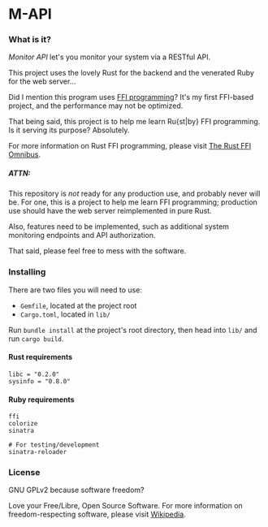 # M-API

### What is it?
_Monitor API_ let's you monitor your system via a RESTful API.

This project uses the lovely Rust for the backend and the venerated Ruby for the web server...

Did I mention this program uses [FFI programming](https://en.wikipedia.org/wiki/Foreign_function_interface)? It's my first FFI-based project, and the performance may not be optimized.

That being said, this project is to help me learn Ru{st|by} FFI programming. Is it serving its purpose? Absolutely.

For more information on Rust FFI programming, please visit [The Rust FFI Omnibus](http://jakegoulding.com/rust-ffi-omnibus/).

##### ATTN:
This repository is _not_ ready for any production use, and probably never will be. For one, this is a project to help me learn FFI programming; production use should have the web server reimplemented in pure Rust.

Also, features need to be implemented, such as additional system monitoring endpoints and API authorization.

That said, please feel free to mess with the software.

### Installing
There are two files you will need to use:
* `Gemfile`, located at the project root
* `Cargo.toml`, located in `lib/`

Run `bundle install` at the project's root directory, then head into `lib/` and run `cargo build`.

#### Rust requirements
```shell
libc = "0.2.0"
sysinfo = "0.8.0"
```

#### Ruby requirements
```shell
ffi
colorize
sinatra

# For testing/development
sinatra-reloader
```

### License

GNU GPLv2 because software freedom?

Love your Free/Libre, Open Source Software. For more information on freedom-respecting software, please visit [Wikipedia](https://en.wikipedia.org/wiki/Free_software_movement).
